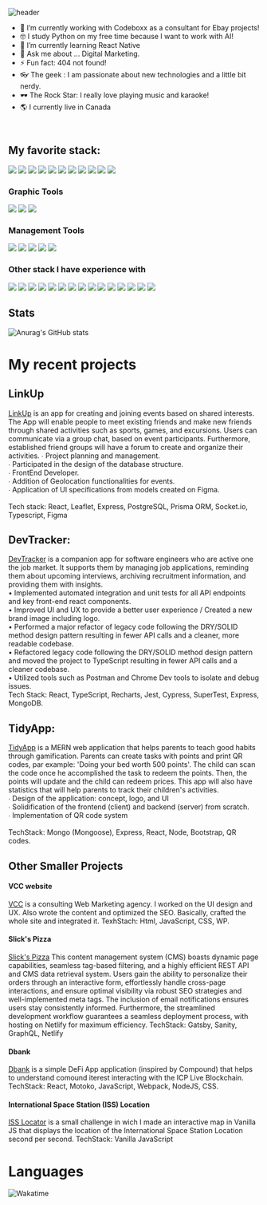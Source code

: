 ![header](https://capsule-render.vercel.app/api?height=250&text=Hello%20There!&desc=I%20am%20Danii%20Sandoval!&fontAlignY=45&color=gradient&type=waving)
- 🔭 I’m currently working with Codeboxx as a consultant for Ebay projects!
- 🤓 I study Python on my free time because I want to work with AI!
- 🌱 I’m currently learning React Native
- 💬 Ask me about ... Digital Marketing. 
- ⚡ Fun fact: 404 not found!
- 👓 The geek : I am passionate about new technologies and a little bit nerdy.
- 🕶 The Rock Star: I really love playing music and karaoke!
- 🌎 I currently live in Canada 
<br /> 




## My favorite stack:
 <p align-"left">
 <img src="https://img.shields.io/badge/javascript-ffeb3b?style=for-the-badge&logo=javascript&logoColor=black">
 <img src="https://img.shields.io/badge/react-5ed3f3?style=for-the-badge&logo=react&logoColor=black">
 <img src="https://img.shields.io/badge/mongodb-4caf50?style=for-the-badge&logo=mongodb&logoColor=white">
 <img src="https://img.shields.io/badge/css3-254bdd?style=for-the-badge&logo=css3&logoColor=white">
 <img src="https://img.shields.io/badge/html5-cf5533?style=for-the-badge&logo=html5&logoColor=white">
 <img src="https://img.shields.io/badge/node.js-87bf01?style=for-the-badge&logo=node.js&logoColor=white">
 <img src="https://img.shields.io/badge/express-f5f5f5?style=for-the-badge&logo=express&logoColor=black">
 <img src="https://img.shields.io/badge/postman-f76936?style=for-the-badge&logo=postman&logoColor=white">
 <img src="https://img.shields.io/badge/cypress-1f242d?style=for-the-badge&logo=cypress&logoColor=white">
 <img src="https://img.shields.io/badge/ruby-CC342D?style=for-the-badge&logo=ruby&logoColor=white">
  <img src="https://img.shields.io/badge/rubyonrails-CC0000?style=for-the-badge&logo=ruby&logoColor=white">
</p>


### Graphic Tools 
<p align-"left">
 <img src="https://img.shields.io/badge/illustrator-f79501?style=for-the-badge&logo=adobeillustrator&logoColor=white">
 <img src="https://img.shields.io/badge/photoshop-30a8ff?style=for-the-badge&logo=adobephotoshop&logoColor=white">
 <img src="https://img.shields.io/badge/figma-9d56f7?style=for-the-badge&logo=figma&logoColor=white">
</p>

### Management Tools

<p align-"left">
 <img src="https://img.shields.io/badge/jira-0052CC?style=for-the-badge&logo=jira&logoColor=white">
 <img src="https://img.shields.io/badge/asana-f15879?style=for-the-badge&logo=asana&logoColor=white">
 <img src="https://img.shields.io/badge/trello-0074b9?style=for-the-badge&logo=trello&logoColor=white">
 <img src="https://img.shields.io/badge/notion-000000?style=for-the-badge&logo=notion&logoColor=white">
 <img src="https://img.shields.io/badge/github-e6e6e6?style=for-the-badge&logo=github&logoColor=black">
</p>

### Other stack I have experience with
<p align-"left">
 <img src="https://img.shields.io/badge/typescript-037acb?style=for-the-badge&logo=typescript&logoColor=white">
 <img src="https://img.shields.io/badge/redux-7b40bd?style=for-the-badge&logo=redux&logoColor=white">
 <img src="https://img.shields.io/badge/jest-944058?style=for-the-badge&logo=jest&logoColor=white">
 <img src="https://img.shields.io/badge/sass-c76494?style=for-the-badge&logo=sass&logoColor=white">
 <img src="https://img.shields.io/badge/docker-2391e6?style=for-the-badge&logo=docker&logoColor=white">
 <img src="https://img.shields.io/badge/graphql-de32a6?style=for-the-badge&logo=graphql&logoColor=white">
 <img src="https://img.shields.io/badge/postgresql-31658c?style=for-the-badge&logo=postgresql&logoColor=white">
 <img src="https://img.shields.io/badge/koa-eaeaea?style=for-the-badge&logo=koa&logoColor=black">
 <img src="https://img.shields.io/badge/prisma-0c3249?style=for-the-badge&logo=prisma&logoColor=white">
 <img src="https://img.shields.io/badge/apachejmeter-D22128?style=for-the-badge&logo=apachejmeter&logoColor=white">
 <img src="https://img.shields.io/badge/blazemeter-CA2133?style=for-the-badge&logo=blazemeter&logoColor=white">
  <img src="https://img.shields.io/badge/k6-7D64FF?style=for-the-badge&logo=k6&logoColor=white">
 <img src="https://img.shields.io/badge/netlify-00C7B7?style=for-the-badge&logo=netlify&logoColor=white">
 <img src="https://img.shields.io/badge/firebase-FFCA28?style=for-the-badge&logo=firebase&logoColor=white">
 <img src="https://img.shields.io/badge/solidity-363636?style=for-the-badge&logo=solidity&logoColor=white">
</p>

## Stats 
![Anurag's GitHub stats](https://github-readme-stats.vercel.app/api?username=Dansando8&theme=algolia&show_icons=true)

# My recent projects

## LinkUp 

[LinkUp](https://github.com/rbrtrfl/linkup) is an app for creating and joining events based on shared interests. The App will enable people to meet existing friends and make new friends through shared activities such as sports, games, and excursions. Users can communicate via a group chat, based on event participants. Furthermore, established friend groups will have a forum to create and organize their activities.
∙ Project planning and management. <br />
∙ Participated in the design of the database structure.<br />
∙ FrontEnd Developer.<br />
∙ Addition of Geolocation functionalities for events.<br />
∙ Application of UI specifications from models created on Figma.<br />
<br />
Tech stack: React, Leaflet, Express, PostgreSQL, Prisma ORM, Socket.io, Typescript, Figma<br />

## DevTracker:

[DevTracker](https://github.com/lthemis/DevTracker) is a companion app for software engineers who are active one the job market. It supports them by managing job applications, reminding them about upcoming interviews, archiving recruitment information, and providing them with insights.<br />
• Implemented automated integration and unit tests for all API endpoints and key front-end react components.<br />
• Improved UI and UX to provide a better user experience / Created a new brand image including logo.<br />
• Performed a major refactor of legacy code following the DRY/SOLID method design pattern resulting in fewer API calls and a cleaner, more readable codebase.<br />
• Refactored legacy code following the DRY/SOLID method design pattern and moved the project to TypeScript resulting in fewer API calls and a cleaner codebase.<br />
• Utilized tools such as Postman and Chrome Dev tools to isolate and debug issues.<br />
Tech Stack: React, TypeScript, Recharts, Jest, Cypress, SuperTest, Express, MongoDB.<br />

## TidyApp:

[TidyApp](https://github.com/Dansando8/TidyApp) is a MERN web application that helps parents to teach good habits through gamification. Parents can create tasks with points and print QR codes, par example: 'Doing your bed worth 500 points'. The child can scan the code once he accomplished the task to redeem the points. Then, the points will update and the child can redeem prices. This app will also have statistics that will help parents to track their children's activities.<br />
∙ Design of the application: concept, logo, and UI<br />
∙ Solidification of the frontend (client) and backend (server) from scratch.<br />
∙ Implementation of QR code system<br />
<br />
TechStack: Mongo (Mongoose), Express, React, Node, Bootstrap, QR codes.<br />

## Other Smaller Projects
#### VCC website
[VCC](http://vertciel.ca/nos-services/marketing-web/) is a consulting Web Marketing agency. I worked on the UI design and UX. Also wrote the content and optimized the SEO. Basically, crafted the whole site and integrated it. 
TexhStach: Html, JavaScript, CSS, WP. 

#### Slick's Pizza
[Slick's Pizza](https://grand-dragon-67046c.netlify.app) This content management system (CMS) boasts dynamic page capabilities, seamless tag-based filtering, and a highly efficient REST API and CMS data retrieval system. Users gain the ability to personalize their orders through an interactive form, effortlessly handle cross-page interactions, and ensure optimal visibility via robust SEO strategies and well-implemented meta tags. The inclusion of email notifications ensures users stay consistently informed. Furthermore, the streamlined development workflow guarantees a seamless deployment process, with hosting on Netlify for maximum efficiency.
TechStack: Gatsby, Sanity, GraphQL, Netlify

#### Dbank 
[Dbank](https://github.com/Dansando8/dbank) is a simple DeFi App application (inspired by Compound) that helps to understand comound iterest interacting with the ICP Live Blockchain.<br />
TechStack: React, Motoko, JavaScript, Webpack, NodeJS, CSS.

#### International Space Station (ISS) Location 
[ISS Locator](https://codepen.io/dansan33/pen/GRwbyEm) is a small challenge in wich I made an interactive map in Vanilla JS that displays the location of the International Space Station Location second per second.
TechStack: Vanilla JavaScript

# Languages 
![Wakatime](https://wakatime.com/share/@5a710e06-7d85-4fe6-9d46-2f05e722ba16/660d093e-f12d-4d72-9a80-0c6d5d2317dd.png)

